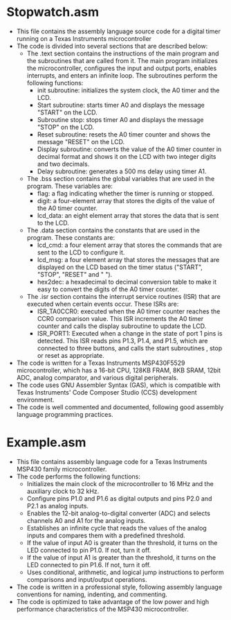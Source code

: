 # Stopwatch.asm

- This file contains the assembly language source code for a digital timer running on a Texas Instruments microcontroller
- The code is divided into several sections that are described below:
   - The .text section contains the instructions of the main program and the subroutines that are called from it. The main program initializes the microcontroller, configures the input and output ports, enables interrupts, and enters an infinite loop. The subroutines perform the following functions:
     - init subroutine: initializes the system clock, the A0 timer and the LCD.
     - Start subroutine: starts timer A0 and displays the message "START" on the LCD.
     - Subroutine stop: stops timer A0 and displays the message "STOP" on the LCD.
     - Reset subroutine: resets the A0 timer counter and shows the message "RESET" on the LCD.
     - Display subroutine: converts the value of the A0 timer counter in decimal format and shows it on the LCD with two integer digits and two decimals.
     - Delay subroutine: generates a 500 ms delay using timer A1.
   - The .bss section contains the global variables that are used in the program. These variables are:
     - flag: a flag indicating whether the timer is running or stopped.
     - digit: a four-element array that stores the digits of the value of the A0 timer counter.
     - lcd_data: an eight element array that stores the data that is sent to the LCD.
   - The .data section contains the constants that are used in the program. These constants are:
     - lcd_cmd: a four element array that stores the commands that are sent to the LCD to configure it.
     - lcd_msg: a four element array that stores the messages that are displayed on the LCD based on the timer status ("START", "STOP", "RESET" and " ").
     - hex2dec: a hexadecimal to decimal conversion table to make it easy to convert the digits of the A0 timer counter.
   - The .isr section contains the interrupt service routines (ISR) that are executed when certain events occur. These ISRs are:
     - ISR_TA0CCR0: executed when the A0 timer counter reaches the CCR0 comparison value. This ISR increments the A0 timer counter and calls the display subroutine to update the LCD.
     - ISR_PORT1: Executed when a change in the state of port 1 pins is detected. This ISR reads pins P1.3, P1.4, and P1.5, which are connected to three buttons, and calls the start subroutines , stop or reset as appropriate.
- The code is written for a Texas Instruments MSP430F5529 microcontroller, which has a 16-bit CPU, 128KB FRAM, 8KB SRAM, 12bit ADC, analog comparator, and various digital peripherals.
- The code uses GNU Assembler Syntax (GAS), which is compatible with Texas Instruments' Code Composer Studio (CCS) development environment.
- The code is well commented and documented, following good assembly language programming practices.

# Example.asm

- This file contains assembly language code for a Texas Instruments MSP430 family microcontroller.
- The code performs the following functions:
   - Initializes the main clock of the microcontroller to 16 MHz and the auxiliary clock to 32 kHz.
   - Configure pins P1.0 and P1.6 as digital outputs and pins P2.0 and P2.1 as analog inputs.
   - Enables the 12-bit analog-to-digital converter (ADC) and selects channels A0 and A1 for the analog inputs.
   - Establishes an infinite cycle that reads the values of the analog inputs and compares them with a predefined threshold.
   - If the value of input A0 is greater than the threshold, it turns on the LED connected to pin P1.0. If not, turn it off.
   - If the value of input A1 is greater than the threshold, it turns on the LED connected to pin P1.6. If not, turn it off.
   - Uses conditional, arithmetic, and logical jump instructions to perform comparisons and input/output operations.
- The code is written in a professional style, following assembly language conventions for naming, indenting, and commenting.
- The code is optimized to take advantage of the low power and high performance characteristics of the MSP430 microcontroller.
